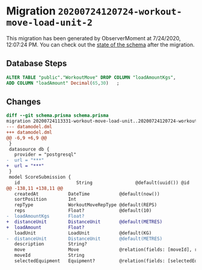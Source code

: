 # Migration `20200724120724-workout-move-load-unit-2`

This migration has been generated by ObserverMoment at 7/24/2020, 12:07:24 PM.
You can check out the [state of the schema](./schema.prisma) after the migration.

## Database Steps

```sql
ALTER TABLE "public"."WorkoutMove" DROP COLUMN "loadAmountKgs",
ADD COLUMN "loadAmount" Decimal(65,30)   ;
```

## Changes

```diff
diff --git schema.prisma schema.prisma
migration 20200724113331-workout-move-load-unit..20200724120724-workout-move-load-unit-2
--- datamodel.dml
+++ datamodel.dml
@@ -6,9 +6,9 @@
 }
 datasource db {
   provider = "postgresql"
-  url = "***"
+  url = "***"
 }
 model ScoreSubmission {
   id                     String                @default(uuid()) @id
@@ -138,11 +138,11 @@
   createdAt           DateTime           @default(now())
   sortPosition        Int
   repType             WorkoutMoveRepType @default(REPS)
   reps                Float?             @default(10)
-  loadAmountKgs       Float?
+  distanceUnit        DistanceUnit       @default(METRES)
+  loadAmount          Float?
   loadUnit            LoadUnit           @default(KG)
-  distanceUnit        DistanceUnit       @default(METRES)
   description         String?
   move                Move               @relation(fields: [moveId], references: [id])
   moveId              String
   selectedEquipment   Equipment?         @relation(fields: [selectedEquipmentId], references: [id])
```


